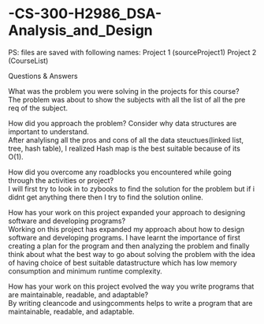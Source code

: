 # -CS-300-H2986_DSA-Analysis_and_Design
PS: files are saved with following names:
Project 1 (sourceProject1)
Project 2 (CourseList)

Questions & Answers

What was the problem you were solving in the projects for this course?</br>
The problem was about to show the subjects with all the list of all the pre req of the subject.

How did you approach the problem? Consider why data structures are important to understand.</br>
After analylisng all the pros and cons of all the data steuctues(linked list, tree, hash table), I realized Hash map is the best suitable because of its O(1).

How did you overcome any roadblocks you encountered while going through the activities or project?</br>
I will first try to look in to zybooks to find the solution for the problem but if i didnt get anything there then I try to find the solution online.

How has your work on this project expanded your approach to designing software and developing programs?</br>
Working on this project has expanded my approach about how to design software and developing programs. I have learnt the importance of first creating a plan for the program and then analyzing the problem and finally think about what the best way to go about solving the problem with the idea of having choice of best suitable datastructure which has low memory consumption and minimum runtime complexity. 

How has your work on this project evolved the way you write programs that are maintainable, readable, and adaptable?</br>
By writing cleancode and usingcomments helps to write a program that are maintainable, readable, and adaptable.
